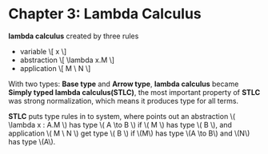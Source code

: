 # Chapter 3: Lambda Calculus

**lambda calculus** created by three rules

- variable \\[ x \\]
- abstraction \\[ \lambda x.M \\]
- application \\[ M \\ N \\]

With two types: **Base type** and **Arrow type**, **lambda calculus** became **Simply typed lambda calculus(STLC)**, the most important property of **STLC** was strong normalization, which means it produces type for all terms.

**STLC** puts type rules in to system, where points out an abstraction \\( \lambda x : A.M \\) has type \\( A \to B \\) if \\( M \\) has type \\( B \\), and application \\( M \\ N \\) get type \\( B \\) if \\(M\\) has type \\(A \to B\\) and \\(N\\) has type \\(A\\).
